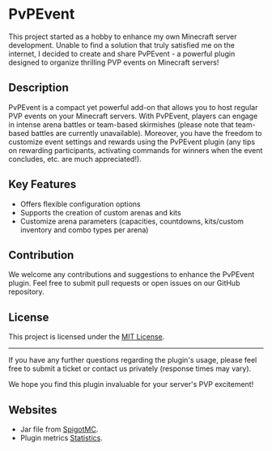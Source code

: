 # PvPEvent

This project started as a hobby to enhance my own Minecraft server development. Unable to find a solution that truly satisfied me on the internet, I decided to create and share PvPEvent - a powerful plugin designed to organize thrilling PVP events on Minecraft servers!

## Description

PvPEvent is a compact yet powerful add-on that allows you to host regular PVP events on your Minecraft servers. With PvPEvent, players can engage in intense arena battles or team-based skirmishes (please note that team-based battles are currently unavailable). Moreover, you have the freedom to customize event settings and rewards using the PvPEvent plugin (any tips on rewarding participants, activating commands for winners when the event concludes, etc. are much appreciated!).

## Key Features

- Offers flexible configuration options
- Supports the creation of custom arenas and kits
- Customize arena parameters (capacities, countdowns, kits/custom inventory and combo types per arena)

## Contribution

We welcome any contributions and suggestions to enhance the PvPEvent plugin. Feel free to submit pull requests or open issues on our GitHub repository.

## License

This project is licensed under the [MIT License](LICENSE).

---
If you have any further questions regarding the plugin's usage, please feel free to submit a ticket or contact us privately (response times may vary).

We hope you find this plugin invaluable for your server's PVP excitement!

## Websites
- Jar file from [SpigotMC](https://www.spigotmc.org/resources/pvpevent.97786/).
- Plugin metrics [Statistics](https://bstats.org/plugin/bukkit/PvPEvent/19693).
